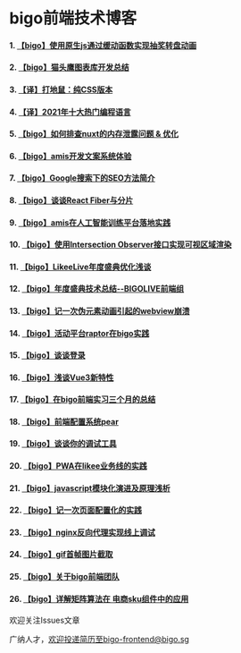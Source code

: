# bigo前端技术博客

#### 1. [【bigo】使用原生js通过缓动函数实现抽奖转盘动画](https://github.com/bigo-frontend/blog/issues/26)
#### 2. [【bigo】猫头鹰图表库开发总结](https://github.com/bigo-frontend/blog/issues/25)
#### 3. [【译】打地鼠：纯CSS版本](https://github.com/bigo-frontend/blog/issues/23)
#### 4. [【译】2021年十大热门编程语言](https://github.com/bigo-frontend/blog/issues/22)
#### 5. [【bigo】如何排查nuxt的内存泄露问题 & 优化](https://github.com/bigo-frontend/blog/issues/21)
#### 6. [【bigo】amis开发文案系统体验](https://github.com/bigo-frontend/blog/issues/20)
#### 7. [【bigo】Google搜索下的SEO方法简介](https://github.com/bigo-frontend/blog/issues/19)
#### 8. [【bigo】谈谈React Fiber与分片](https://github.com/bigo-frontend/blog/issues/18)
#### 9. [【bigo】amis在人工智能训练平台落地实践](https://github.com/bigo-frontend/blog/issues/17)
#### 10. [【bigo】使用Intersection Observer接口实现可视区域渲染](https://github.com/bigo-frontend/blog/issues/16)
#### 11. [【bigo】LikeeLive年度盛典优化浅谈](https://github.com/bigo-frontend/blog/issues/15)
#### 12. [【bigo】年度盛典技术总结--BIGOLIVE前端组](https://github.com/bigo-frontend/blog/issues/14)
#### 13. [【bigo】记一次伪元素动画引起的webview崩溃](https://github.com/bigo-frontend/blog/issues/13)
#### 14. [【bigo】活动平台raptor在bigo实践](https://github.com/bigo-frontend/blog/issues/12)
#### 15. [【bigo】谈谈登录](https://github.com/bigo-frontend/blog/issues/11)
#### 16. [【bigo】浅谈Vue3新特性](https://github.com/bigo-frontend/blog/issues/10)
#### 17. [【bigo】在bigo前端实习三个月的总结](https://github.com/bigo-frontend/blog/issues/9)
#### 18. [【bigo】前端配置系统pear](https://github.com/bigo-frontend/blog/issues/8)
#### 19. [【bigo】谈谈你的调试工具](https://github.com/bigo-frontend/blog/issues/7)
#### 20. [【bigo】PWA在likee业务线的实践](https://github.com/bigo-frontend/blog/issues/6)
#### 21. [【bigo】javascript模块化演进及原理浅析](https://github.com/bigo-frontend/blog/issues/5)
#### 22. [【bigo】记一次页面配置化的实践](https://github.com/bigo-frontend/blog/issues/4)
#### 23. [【bigo】nginx反向代理实现线上调试](https://github.com/bigo-frontend/blog/issues/3)
#### 24. [【bigo】gif首帧图片截取](https://github.com/bigo-frontend/blog/issues/2)
#### 25. [【bigo】关于bigo前端团队](https://github.com/bigo-frontend/blog/issues/1)
#### 26. [【bigo】详解矩阵算法在 电商sku组件中的应用](https://github.com/bigo-frontend/blog/issues/29)

欢迎关注Issues文章

广纳人才，欢迎投递简历至bigo-frontend@bigo.sg
